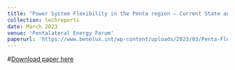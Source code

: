 ```yaml
---
title: "Power System Flexibility in the Penta region – Current State and Challenges for a Future Decarbonised Energy System"
collection: techreports
date: March 2023 
venue: 'Pentalateral Energy Forum'
paperurl: 'https://www.benelux.int/wp-content/uploads/2023/03/Penta-Flexibility-Final-report-03-2023.pdf'
---
```


#<a href='https://www.benelux.int/wp-content/uploads/2023/03/Penta-Flexibility-Final-report-03-2023.pdf'>Download paper here</a>
